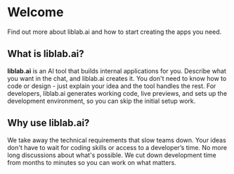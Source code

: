 # Welcome

Find out more about liblab.ai and how to start creating the apps you need.

## What is liblab.ai?

**liblab.ai** is an AI tool that builds internal applications for you. Describe what you want in the chat, and liblab.ai creates it. You don't need to know how to code or design - just explain your idea and the tool handles the rest. For developers, liblab.ai generates working code, live previews, and sets up the development environment, so you can skip the initial setup work.

## Why use liblab.ai?

We take away the technical requirements that slow teams down. Your ideas don't have to wait for coding skills or access to a developer’s time. No more long discussions about what's possible. We cut down development time from months to minutes so you can work on what matters.
